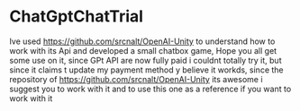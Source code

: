 # ChatGptChatTrial
Ive used https://github.com/srcnalt/OpenAI-Unity to understand how to work with its Api and developed a small chatbox game, Hope you all get some use on it, since GPt API are now fully paid i couldnt totally try it, but since it claims t update my payment method y believe it workds, since the repository of https://github.com/srcnalt/OpenAI-Unity its awesome i suggest you to work with it and to use this one as a reference if you want to work with it
